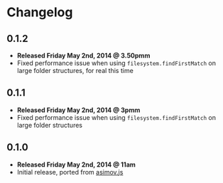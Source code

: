 # Changelog

## 0.1.2

  - **Released Friday May 2nd, 2014 @ 3.50pmm**
  - Fixed performance issue when using ```filesystem.findFirstMatch``` on large folder structures, for real this time

## 0.1.1

  - **Released Friday May 2nd, 2014 @ 3pmm**
  - Fixed performance issue when using ```filesystem.findFirstMatch``` on large folder structures

## 0.1.0

  - **Released Friday May 2nd, 2014 @ 11am**
  - Initial release, ported from [asimov.js](https://github.com/adamrenklint/asimov.js)
